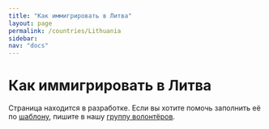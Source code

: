 ```yaml
---
title: "Как иммигрировать в Литва"
layout: page
permalink: /countries/Lithuania
sidebar:
nav: "docs"
---
```


# Как иммигрировать в Литва

Страница находится в разработке. Если вы хотите помочь заполнить её по [шаблону](/template), пишите в нашу [группу волонтёров](https://t.me/+FHi3FnJaoWJkMDAx).
